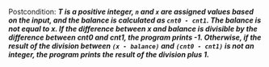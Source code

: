 Postcondition: ***T is a positive integer, `n` and `x` are assigned values based on the input, and the balance is calculated as `cnt0 - cnt1`. The balance is not equal to x. If the difference between x and balance is divisible by the difference between cnt0 and cnt1, the program prints -1. Otherwise, if the result of the division between `(x - balance)` and `(cnt0 - cnt1)` is not an integer, the program prints the result of the division plus 1.***